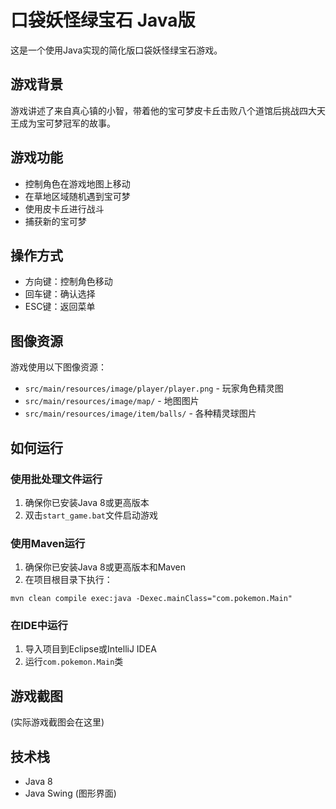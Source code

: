 # 口袋妖怪绿宝石 Java版

这是一个使用Java实现的简化版口袋妖怪绿宝石游戏。

## 游戏背景

游戏讲述了来自真心镇的小智，带着他的宝可梦皮卡丘击败八个道馆后挑战四大天王成为宝可梦冠军的故事。

## 游戏功能

- 控制角色在游戏地图上移动
- 在草地区域随机遇到宝可梦
- 使用皮卡丘进行战斗
- 捕获新的宝可梦

## 操作方式

- 方向键：控制角色移动
- 回车键：确认选择
- ESC键：返回菜单

## 图像资源

游戏使用以下图像资源：
- `src/main/resources/image/player/player.png` - 玩家角色精灵图
- `src/main/resources/image/map/` - 地图图片
- `src/main/resources/image/item/balls/` - 各种精灵球图片

## 如何运行

### 使用批处理文件运行

1. 确保你已安装Java 8或更高版本
2. 双击`start_game.bat`文件启动游戏

### 使用Maven运行

1. 确保你已安装Java 8或更高版本和Maven
2. 在项目根目录下执行：
```
mvn clean compile exec:java -Dexec.mainClass="com.pokemon.Main"
```

### 在IDE中运行

1. 导入项目到Eclipse或IntelliJ IDEA
2. 运行`com.pokemon.Main`类

## 游戏截图

(实际游戏截图会在这里)

## 技术栈

- Java 8
- Java Swing (图形界面) 